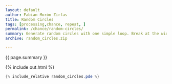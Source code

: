 ```yaml
---   
layout: default
author: Fabian Morón Zirfas
title: Random Circles
tags: [processing,chance, repeat, ]
permalink: /chance/random-circles/
summary: Generate random circles with one simple loop. Break at the width of the canvas.    
archive: random_circles.zip

---  
```


<div class="hero">{{ page.summary }}</div>

<!-- more -->

{% include out.html %}

```java
{% include_relative random_circles.pde %}
```


